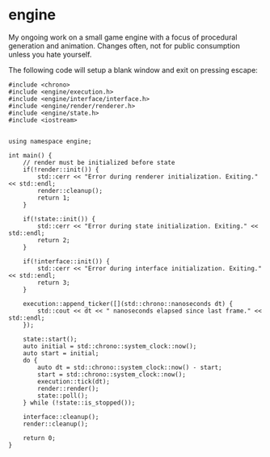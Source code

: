 # engine

My ongoing work on a small game engine with a focus of procedural generation and animation. Changes often, not for public consumption unless you hate yourself.

The following code will setup a blank window and exit on pressing escape:
```
#include <chrono>
#include <engine/execution.h>
#include <engine/interface/interface.h>
#include <engine/render/renderer.h>
#include <engine/state.h>
#include <iostream>


using namespace engine;

int main() {
	// render must be initialized before state
	if(!render::init()) {
		std::cerr << "Error during renderer initialization. Exiting." << std::endl;
		render::cleanup();
		return 1;
	}

	if(!state::init()) {
		std::cerr << "Error during state initialization. Exiting." << std::endl;
		return 2;
	}

	if(!interface::init()) {
		std::cerr << "Error during interface initialization. Exiting." << std::endl;
		return 3;
	}

	execution::append_ticker([](std::chrono::nanoseconds dt) {
	    std::cout << dt << " nanoseconds elapsed since last frame." << std::endl;
	});

	state::start();
	auto initial = std::chrono::system_clock::now();
	auto start = initial;
	do {
		auto dt = std::chrono::system_clock::now() - start;
		start = std::chrono::system_clock::now();
		execution::tick(dt);
		render::render();
		state::poll();
	} while (!state::is_stopped());

	interface::cleanup();
	render::cleanup();

	return 0;
}
```
